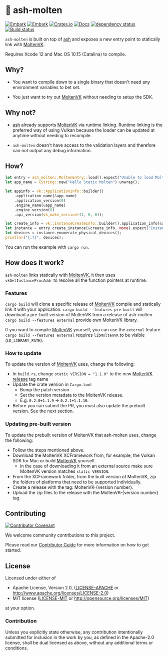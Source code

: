 <!-- markdownlint-disable-file MD004 -->
<!-- markdownlint-disable-file MD034 -->

# 🌋 ash-molten

[![Embark](https://img.shields.io/badge/embark-open%20source-blueviolet.svg)](https://embark.dev)
[![Embark](https://img.shields.io/badge/discord-ark-%237289da.svg?logo=discord)](https://discord.gg/dAuKfZS)
[![Crates.io](https://img.shields.io/crates/v/ash-molten.svg)](https://crates.io/crates/ash-molten)
[![Docs](https://docs.rs/ash-molten/badge.svg)](https://docs.rs/ash-molten)
[![dependency status](https://deps.rs/repo/github/EmbarkStudios/ash-molten/status.svg)](https://deps.rs/repo/github/EmbarkStudios/ash-molten)
[![Build status](https://github.com/EmbarkStudios/ash-molten/workflows/CI/badge.svg)](https://github.com/EmbarkStudios/ash-molten/actions)

`ash-molten` is built on top of [ash](https://github.com/MaikKlein/ash) and exposes a new entry point to statically link with [MoltenVK](https://github.com/KhronosGroup/MoltenVK).

Requires Xcode 12 and Mac OS 10.15 (Catalina) to compile.

## Why?

* You want to compile down to a single binary that doesn't need any environment variables to bet set.

* You just want to try out [MoltenVK](https://github.com/KhronosGroup/MoltenVK) without needing to setup the SDK.

## Why not?

* [ash](https://github.com/MaikKlein/ash) already supports [MoltenVK](https://github.com/KhronosGroup/MoltenVK) via runtime linking. Runtime linking is the preferred way of using Vulkan because the loader can be updated at anytime without needing to recompile.

* `ash-molten` doesn't have access to the validation layers and therefore can not output any debug information.

## How?

```Rust
let entry = ash_molten::MoltenEntry::load().expect("Unable to load Molten");
let app_name = CString::new("Hello Static Molten").unwrap();

let appinfo = vk::ApplicationInfo::builder()
    .application_name(&app_name)
    .application_version(0)
    .engine_name(&app_name)
    .engine_version(0)
    .api_version(vk_make_version!(1, 0, 0));

let create_info = vk::InstanceCreateInfo::builder().application_info(&appinfo);
let instance = entry.create_instance(&create_info, None).expect("Instance");
let devices = instance.enumerate_physical_devices();
println!("{:?}", devices);
```

You can run the example with `cargo run`.

## How does it work?

`ash-molten` links statically with [MoltenVK](https://github.com/KhronosGroup/MoltenVK), it then uses `vkGetInstanceProcAddr` to resolve all the function pointers at runtime.

### Features

`cargo build` will clone a specific release of [MoltenVK](https://github.com/KhronosGroup/MoltenVK) compile and statically link it with your application.
`cargo build --features pre-built` will download a pre-built version of MoltenVK from a release of ash-molten.
`cargo build --features external` provide own MoltenVK library.

If you want to compile [MoltenVK](https://github.com/KhronosGroup/MoltenVK) yourself, you can use the `external` feature. `cargo build --features external` requires `libMoltenVK` to be visible (`LD_LIBRARY_PATH`).

### How to update

To update the version of [MoltenVK](https://github.com/KhronosGroup/MoltenVK) uses, change the following:

- In `build.rs`, change `static VERSION = "1.1.0"` to the new [MoltenVK release](https://github.com/KhronosGroup/MoltenVK/releases) tag name
- Update the crate version in `Cargo.toml`
  - Bump the patch version
  - Set the version metadata to the MoltenVK release.
  - E.g. `0.2.0+1.1.9` -> `0.2.1+1.1.10`.
- Before you can submit the PR, you must also update the prebuilt version. See the next section.

### Updating pre-built version

To update the prebuilt version of MoltenVK that ash-molten uses, change the following:

- Follow the steps mentioned above.
- Download the MoltenVK XCFramework from, for example, the Vulkan SDK for Mac or build [MoltenVK](https://github.com/KhronosGroup/MoltenVK/) yourself.
  - in the case of downloading it from an external source make sure MoltenVK version matches `static VERSION`.
- From the XCFramework folder, from the built version of MoltenVK, zip the folders of platforms that need to be supported individually.
- Create a release with the tag: MoltenVK-{version number}.
- Upload the zip files to the release with the MoltenVK-{version number} tag.

## Contributing

[![Contributor Covenant](https://img.shields.io/badge/contributor%20covenant-v1.4-ff69b4.svg)](../CODE_OF_CONDUCT.md)

We welcome community contributions to this project.

Please read our [Contributor Guide](CONTRIBUTING.md) for more information on how to get started.

## License

Licensed under either of

* Apache License, Version 2.0, ([LICENSE-APACHE](LICENSE-APACHE) or http://www.apache.org/licenses/LICENSE-2.0)
* MIT license ([LICENSE-MIT](LICENSE-MIT) or http://opensource.org/licenses/MIT)

at your option.

### Contribution

Unless you explicitly state otherwise, any contribution intentionally
submitted for inclusion in the work by you, as defined in the Apache-2.0
license, shall be dual licensed as above, without any additional terms or
conditions.
